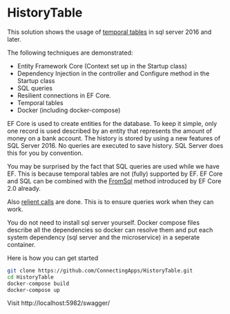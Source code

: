 # HistoryTable
This solution shows the usage of [temporal tables](https://docs.microsoft.com/en-us/sql/relational-databases/tables/temporal-tables?view=sql-server-2017) in sql server 2016 and later.

The following techniques are demonstrated:
- Entity Framework Core (Context set up in the Startup class)
- Dependency Injection in the controller and Configure method in the Startup class
- SQL queries
- Resilient connections in EF Core.
- Temporal tables
- Docker (including docker-compose)

EF Core is used to create entities for the database. To keep it simple, only one record is used described by an entity that represents the amount of money on a bank account.
The history is stored by using a new features of SQL Server 2016. No queries are executed to save history. SQL Server does this for you by convention.

You may be surprised by the fact that SQL queries are used while we have EF. This is because temporal tables are not (fully) supported by EF. EF Core and SQL can be combined with the [FromSql](https://docs.microsoft.com/en-us/ef/core/querying/raw-sql#basic-raw-sql-queries) method introduced by EF Core 2.0 already.

Also [relient calls](https://docs.microsoft.com/en-us/ef/core/miscellaneous/connection-resiliency) are done. This is to ensure queries work when they can work.

You do not need to install sql server yourself. Docker compose files describe all the dependencies so docker can resolve them and put each system dependency (sql server and the microservice) in a seperate container. 

Here is how you can get started

```bash
git clone https://github.com/ConnectingApps/HistoryTable.git
cd HistoryTable
docker-compose build
docker-compose up
```
Visit http://localhost:5982/swagger/



